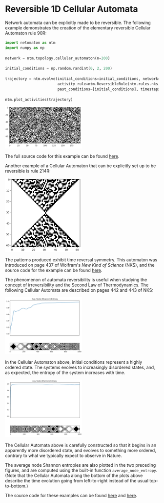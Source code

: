 # Reversible 1D Cellular Automata

Network automata can be explicitly made to be reversible. The following example demonstrates the
creation of the elementary reversible Cellular Automaton rule 90R:

```python
import netomaton as ntm
import numpy as np

network = ntm.topology.cellular_automaton(n=200)

initial_conditions = np.random.randint(0, 2, 200)

trajectory = ntm.evolve(initial_conditions=initial_conditions, network=network,
                        activity_rule=ntm.ReversibleRule(ntm.rules.nks_ca_rule(90)),
                        past_conditions=[initial_conditions], timesteps=100)

ntm.plot_activities(trajectory)
```

<img src="../../resources/rule90R.png" width="50%"/>

The full source code for this example can be found [here](reversible_ca_demo.py).

Another example of a Cellular Automaton that can be explicitly set up to be reversible is
rule 214R:

<img src="../../resources/rule214R.png" width="50%"/>

The patterns produced exhibit time reversal symmetry. This automaton was introduced on
page 437 of Wolfram's *New Kind of Science* (NKS), and the source code for the example can be
found [here](rule214R_demo.py).

The phenomenon of automata reversibility is useful when studying the concept of irreversibility and
the Second Law of Thermodynamics. The following Cellular Automata are described on pages
442 and 443 of NKS:

<img src="../../resources/rule122R.png" width="50%"/>

In the Cellular Automaton above, initial conditions represent a highly ordered state. The systems evolves
to increasingly disordered states, and, as expected, the entropy of the system increases with time.

<img src="../../resources/rule122Rb.png" width="50%"/>

The Cellular Automata above is carefully constructed so that it begins in
an apparently more disordered state, and evolves to something more ordered, contrary to what
we typically expect to observe in Nature.

The average node Shannon entropies are also plotted in the two preceding figures,
and are computed using the built-in function `average_node_entropy`. (Note that the Cellular Automata
along the bottom of the plots above describe the time evolution going from left-to-right instead
of the usual top-to-bottom.)

The source code for these examples can be found
[here](rule122R_entropy_demo.py) and
[here](rule122R_reverse_demo.py).
